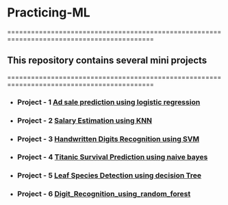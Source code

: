 # Practicing-ML
===========================================================================================
## This repository contains several mini projects 
===========================================================================================

* ### Project - 1   [Ad sale prediction using logistic regression](https://github.com/RIKI-05/Practicing-ML/blob/main/Project%201%20Ad_sale_prediction_from_existing_customer_logistic_regression.ipynb)

* ### Project - 2   [Salary Estimation using KNN](https://github.com/RIKI-05/Practicing-ML/blob/main/Salary_Estimation_KNN.ipynb)

* ### Project - 3   [Handwritten Digits Recognition using SVM](https://github.com/RIKI-05/Practicing-ML/blob/main/Handwritten_digit_Recognition_SVM.ipynb)

* ### Project - 4   [Titanic Survival Prediction using naive bayes](https://github.com/RIKI-05/Practicing-ML/blob/main/Handwritten_digit_Recognition_SVM.ipynb)

* ### Project - 5   [Leaf Species Detection using decision Tree](https://github.com/RIKI-05/Practicing-ML/blob/main/Project_5_LeafSpeciesDetection_using_decision_trees.ipynb)

* ### Project - 6   [Digit_Recognition_using_random_forest](https://github.com/RIKI-05/Practicing-ML/blob/main/Project_6_Digit_Recognition_using_random_forest.ipynb)





